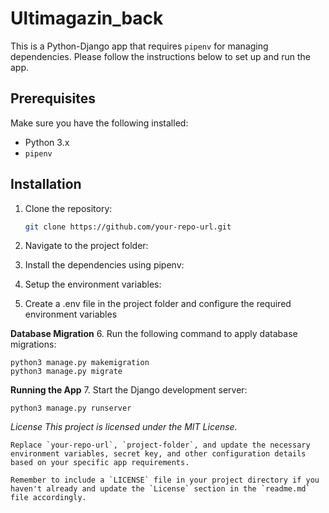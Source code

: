 # Ultimagazin_back

This is a Python-Django app that requires `pipenv` for managing dependencies. Please follow the instructions below to set up and run the app.

## Prerequisites

Make sure you have the following installed:

- Python 3.x
- `pipenv`

## Installation

1. Clone the repository:

   ```bash
   git clone https://github.com/your-repo-url.git


3. Navigate to the project folder:

3. Install the dependencies using pipenv:

4. Setup the environment variables:

5. Create a .env file in the project folder and configure the required environment variables

**Database Migration**
6. Run the following command to apply database migrations:
```shell
python3 manage.py makemigration
python3 manage.py migrate 
```
**Running the App**
7. Start the Django development server:
```shell
python3 manage.py runserver 
```
_License
This project is licensed under the MIT License._

```shell
Replace `your-repo-url`, `project-folder`, and update the necessary environment variables, secret key, and other configuration details based on your specific app requirements.

Remember to include a `LICENSE` file in your project directory if you haven't already and update the `License` section in the `readme.md` file accordingly.
```
